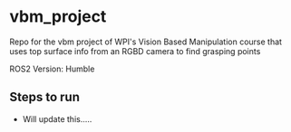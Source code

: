 # vbm_project
Repo for the vbm project of WPI's Vision Based Manipulation course that uses top surface info from an RGBD camera to find grasping points

ROS2 Version: Humble

## Steps to run
- Will update this.....